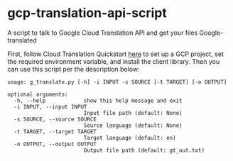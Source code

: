 # gcp-translation-api-script
A script to talk to Google Cloud Translation API and get your files Google-translated

First, follow Cloud Translation Quickstart [here](https://cloud.google.com/translate/docs/quickstart-client-libraries) to set up a GCP project, set the required environment variable, and install the client library. Then you can use this script per the description below:

```
usage: g_translate.py [-h] -i INPUT -s SOURCE [-t TARGET] [-o OUTPUT]

optional arguments:
  -h, --help            show this help message and exit
  -i INPUT, --input INPUT
                        Input file path (default: None)
  -s SOURCE, --source SOURCE
                        Source language (default: None)
  -t TARGET, --target TARGET
                        Target language (default: en)
  -o OUTPUT, --output OUTPUT
                        Output file path (default: gt_out.txt)
```
